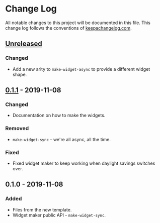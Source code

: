 # Change Log
All notable changes to this project will be documented in this file. This change log follows the conventions of [keepachangelog.com](http://keepachangelog.com/).

## [Unreleased]
### Changed
- Add a new arity to `make-widget-async` to provide a different widget shape.

## [0.1.1] - 2019-11-08
### Changed
- Documentation on how to make the widgets.

### Removed
- `make-widget-sync` - we're all async, all the time.

### Fixed
- Fixed widget maker to keep working when daylight savings switches over.

## 0.1.0 - 2019-11-08
### Added
- Files from the new template.
- Widget maker public API - `make-widget-sync`.

[Unreleased]: https://github.com/your-name/ls/compare/0.1.1...HEAD
[0.1.1]: https://github.com/your-name/ls/compare/0.1.0...0.1.1
